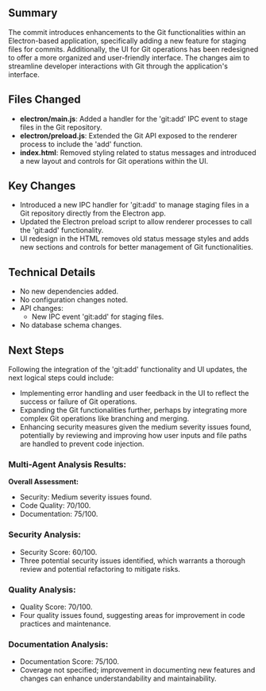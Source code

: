 ## Summary
The commit introduces enhancements to the Git functionalities within an Electron-based application, specifically adding a new feature for staging files for commits. Additionally, the UI for Git operations has been redesigned to offer a more organized and user-friendly interface. The changes aim to streamline developer interactions with Git through the application's interface.

## Files Changed
- **electron/main.js**: Added a handler for the 'git:add' IPC event to stage files in the Git repository.
- **electron/preload.js**: Extended the Git API exposed to the renderer process to include the 'add' function.
- **index.html**: Removed styling related to status messages and introduced a new layout and controls for Git operations within the UI.

## Key Changes
- Introduced a new IPC handler for 'git:add' to manage staging files in a Git repository directly from the Electron app.
- Updated the Electron preload script to allow renderer processes to call the 'git:add' functionality.
- UI redesign in the HTML removes old status message styles and adds new sections and controls for better management of Git functionalities.

## Technical Details
- No new dependencies added.
- No configuration changes noted.
- API changes:
  - New IPC event 'git:add' for staging files.
- No database schema changes.

## Next Steps
Following the integration of the 'git:add' functionality and UI updates, the next logical steps could include:
- Implementing error handling and user feedback in the UI to reflect the success or failure of Git operations.
- Expanding the Git functionalities further, perhaps by integrating more complex Git operations like branching and merging.
- Enhancing security measures given the medium severity issues found, potentially by reviewing and improving how user inputs and file paths are handled to prevent code injection.

### Multi-Agent Analysis Results:

**Overall Assessment:** 
- Security: Medium severity issues found.
- Code Quality: 70/100.
- Documentation: 75/100.

### Security Analysis:
- Security Score: 60/100.
- Three potential security issues identified, which warrants a thorough review and potential refactoring to mitigate risks.

### Quality Analysis:
- Quality Score: 70/100.
- Four quality issues found, suggesting areas for improvement in code practices and maintenance.

### Documentation Analysis:
- Documentation Score: 75/100.
- Coverage not specified; improvement in documenting new features and changes can enhance understandability and maintainability.
